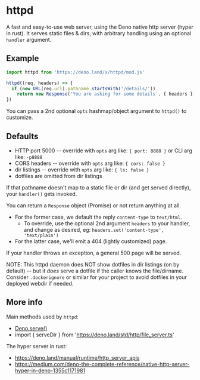 # httpd
A fast and easy-to-use web server, using the Deno native http server (hyper in rust).
It serves static files & dirs, with arbitrary handling using an optional `handler` argument.

## Example
```js
import httpd from 'https://deno.land/x/httpd/mod.js'

httpd((req, headers) => {
  if (new URL(req.url).pathname.startsWith('/details/'))
    return new Response('You are asking for some details', { headers })
})
```
You can pass a 2nd optional `opts` hashmap/object argument to `httpd()` to customize.

## Defaults
- HTTP port 5000 -- override with `opts` arg like: `{ port: 8888 }` or CLI arg like: `-p8888`
- CORS headers   -- override with `opts` arg like: `{ cors: false }`
- dir listings   -- override with `opts` arg like: `{ ls: false }`
- dotfiles are omitted from dir listings

If that pathname doesn't map to a static file or dir (and get served directly), your
`handler()` gets invoked.

You can return a `Response` object (Promise) or not return anything at all.
- For the former case, we default the reply `content-type` to `text/html`.
  - To override, use the optional 2nd argument `headers` to your handler, and change as desired, eg:
    `headers.set('content-type', 'text/plain')`
- For the latter case, we'll emit a 404 (lightly customized) page.

If your handler throws an exception, a general 500 page will be served.

NOTE: This httpd daemon does NOT show dotfiles in dir listings (on by default) -- but it *does*
      serve a dotfile if the caller knows the file/dirname.  Consider `.dockerignore` or similar
      for your project to avoid dotfiles in your deployed webdir if needed.


## More info
Main methods used by `httpd`:
- [Deno.serve()](https://deno.land/api?s=Deno.serve)
- import { serveDir } from 'https://deno.land/std/http/file_server.ts'

The hyper server in rust:
- https://deno.land/manual/runtime/http_server_apis
- https://medium.com/deno-the-complete-reference/native-http-server-hyper-in-deno-1355c1171981
